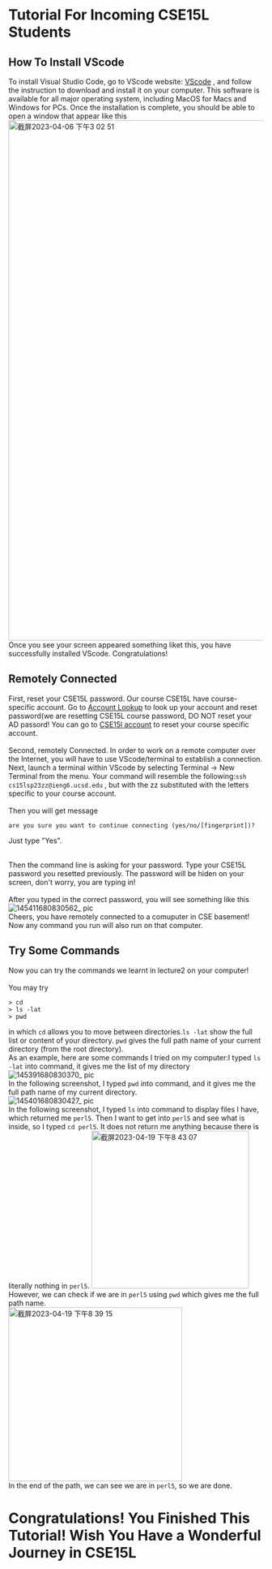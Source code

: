 # Tutorial For Incoming CSE15L Students
## How To Install VScode
To install Visual Studio Code, go to VScode website: [VScode](https://code.visualstudio.com/) , and follow the instruction to download and install it on your computer. This software is available for all major operating system, including MacOS for Macs and Windows for PCs. Once the installation is complete, you should be able to open a window that appear like this<img width="1026" alt="截屏2023-04-06 下午3 02 51" src="https://user-images.githubusercontent.com/130001791/230502689-f8e81594-6c3f-4bfb-b58c-16ec4b326cdc.png"><br>
Once you see your screen appeared something liket this, you have successfully installed VScode. Congratulations!
## Remotely Connected
  First, reset your CSE15L password. Our course CSE15L have course-specific account. Go to [Account Lookup](https://sdacs.ucsd.edu/~icc/index.php) to look up your account and reset password(we are resetting CSE15L course password, DO NOT reset your AD passord! You can go to [CSE15l account](https://sdacs.ucsd.edu/cgi-bin/alloc-query) to reset your course specific account. <br><br>
  Second, remotely Connected. In order to work on a remote computer over the Internet, you will have to use VScode/terminal to establish a connection.
Next, launch a terminal within VScode by selecting Terminal → New Terminal from the menu. Your command will resemble the following:```ssh cs15lsp23zz@ieng6.ucsd.edu``` , but with the zz substituted with the letters specific to your course account.<br><br>
Then you will get message 
```
are you sure you want to continue connecting (yes/no/[fingerprint])? 
```
Just type "Yes".<br><br>


Then the command line is asking for your password. Type your CSE15L password you resetted previously. The password will be hiden on your screen, don't worry, you are typing in!<br><br>
After you typed in the correct password, you will see something like this![145411680830562_ pic](https://user-images.githubusercontent.com/130001791/230543084-fe7dd9ef-b05d-4bc5-9269-c2dc34b881d4.jpg)
 <br>
Cheers, you have remotely connected to a comuputer in CSE basement! Now any command you run will also run on that computer.
## Try Some Commands
Now you can try the commands we learnt in lecture2 on your computer!<br><br>
You may try<br>
```
> cd
> ls -lat
> pwd
 ```
in which ```cd``` allows you to move between directories.```ls -lat``` show the full list or content of your directory. ```pwd``` gives the full path name of your current directory (from the root directory).<br>
As an example, here are some commands I tried on my computer:I typed ```ls -lat``` into command, it gives me the list of my directory![145391680830370_ pic](https://user-images.githubusercontent.com/130001791/230543260-fd86a8d6-eec4-4b5d-82ee-8feeaf7fee55.jpg)<br>
 In the following screenshot, I typed ```pwd``` into command, and it gives me the full path name of my current directory.<br>
  ![145401680830427_ pic](https://user-images.githubusercontent.com/130001791/230543289-cbd4e07a-b51a-4729-89c6-b86c6c6aa5d8.jpg)<br>
  In the following screenshot, I typed ```ls``` into command to display files I have, which returned me ```perl5```. Then I want to get into ```perl5``` and see what is inside, so I typed ```cd perl5```. It does not return me anything because there is literally nothing in ```perl5```. <img width="311" alt="截屏2023-04-19 下午8 43 07" src="https://user-images.githubusercontent.com/130001791/233252805-92fc891e-fea5-4616-b874-9e0eb174e344.png">
 <br>
However, we can check if we are in ```perl5``` using ```pwd``` which gives me the full path name.<br>
<img width="343" alt="截屏2023-04-19 下午8 39 15" src="https://user-images.githubusercontent.com/130001791/233252219-18564961-bbaf-4d9d-87bd-352b58e6c0d3.png"><br>
In the end of the path, we can see we are in ```perl5```, so we are done.

# Congratulations! You Finished This Tutorial! Wish You Have a Wonderful Journey in CSE15L
